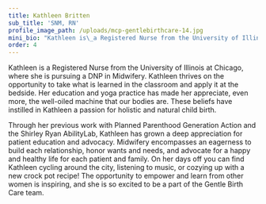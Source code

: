 ```yaml
---
title: Kathleen Britten
sub_title: 'SNM, RN'
profile_image_path: /uploads/mcp-gentlebirthcare-14.jpg
mini_bio: "Kathleen is\_a Registered Nurse from the University of Illinois at Chicago, where she\_is\_pursuing a DNP in Midwifery. Kathleen\_thrives on the opportunity to take what is learned in the classroom and apply it at the bedside."
order: 4
---
```


Kathleen is a Registered Nurse from the University of Illinois at Chicago, where she is pursuing a DNP in Midwifery. Kathleen thrives on the opportunity to take what is learned in the classroom and apply it at the bedside. Her education and yoga practice has made her appreciate, even more, the well-oiled machine that our bodies are. These beliefs have instilled in Kathleen a passion for holistic and natural child birth.

Through her previous work with Planned Parenthood Generation Action and the Shirley Ryan AbilityLab, Kathleen has grown a deep appreciation for patient education and advocacy. Midwifery encompasses an eagerness to build each relationship, honor wants and needs, and advocate for a happy and healthy life for each patient and family. On her days off you can find Kathleen cycling around the city, listening to music, or cozying up with a new crock pot recipe\! The opportunity to empower and learn from other women is inspiring, and she is so excited to be a part of the Gentle Birth Care team.&nbsp;
